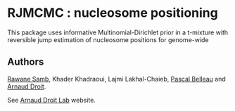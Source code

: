 RJMCMC : nucleosome positioning
==============================================================

This package uses informative Multinomial-Dirichlet prior in a t-mixture with reversible jump estimation of nucleosome positions for genome-wide

## Authors ##

[Rawane Samb](https://ca.linkedin.com/in/rawanesamb "Rawane Samb"), 
Khader Khadraoui, Lajmi Lakhal-Chaieb, 
[Pascal Belleau](http://ca.linkedin.com/in/pascalbelleau "Pascal Belleau") 
and [Arnaud Droit](http://ca.linkedin.com/in/drarnaud "Arnaud Droit").


See [Arnaud Droit Lab](http://bioinformatique.ulaval.ca/home/ "Arnaud Droit Lab") 
website.

